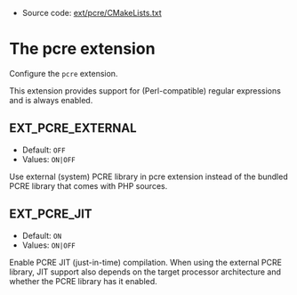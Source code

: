 <!-- This is auto-generated file. -->
* Source code: [ext/pcre/CMakeLists.txt](https://github.com/petk/php-build-system/blob/master/cmake/ext/pcre/CMakeLists.txt)

# The pcre extension

Configure the `pcre` extension.

This extension provides support for (Perl-compatible) regular expressions and is
always enabled.

## EXT_PCRE_EXTERNAL

* Default: `OFF`
* Values: `ON|OFF`

Use external (system) PCRE library in pcre extension instead of the bundled PCRE
library that comes with PHP sources.

## EXT_PCRE_JIT

* Default: `ON`
* Values: `ON|OFF`

Enable PCRE JIT (just-in-time) compilation. When using the external PCRE
library, JIT support also depends on the target processor architecture and
whether the PCRE library has it enabled.
